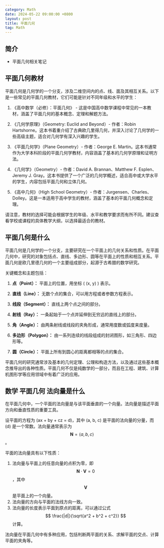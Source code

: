 ```yaml
---
category: Math
date: 2024-05-22 09:00:00 +0800
layout: post
title: 平面几何
tag: Math
---
```

## 简介

+ 平面几何相关笔记

## 平面几何教材

平面几何是几何学的一个分支，涉及二维空间内的点、线、面及其相互关系。以下是一些常见的平面几何教材，它们可能是针对不同年级和水平的学生：

1. 《高中数学（必修）：平面几何》 - 这是中国高中数学课程中常见的一本教材，涵盖了平面几何的基本概念、定理和解题方法。

2. 《几何学原理》（Geometry: Euclid and Beyond）- 作者：Robin Hartshorne。这本书着重介绍了古典欧几里得几何，并深入讨论了几何学的一些高级主题，适合对几何学有深入兴趣的学生。

3. 《平面几何学》（Plane Geometry）- 作者：George E. Martin。这本书通常作为大学本科阶段的平面几何学教材，内容涵盖了基本的几何学原理和证明方法。

4. 《几何学》（Geometry）- 作者：David A. Brannan、Matthew F. Esplen、Jeremy J. Gray。这本书提供了一个广泛的几何学概述，适合高中或大学水平的学生，内容包括平面几何和立体几何。

5. 《高中几何》（High School Geometry）- 作者：Jurgensen、Charles、Dolley。这是一本适用于高中学生的教材，涵盖了基本的平面几何概念和定理。

请注意，教材的选择可能会根据学生的年级、水平和教学要求而有所不同。建议查看学校或课程的具体教学大纲，以选择最适合的教材。

## 平面几何是什么

平面几何是几何学的一个分支，主要研究在一个平面上的几何关系和性质。在平面几何中，研究的对象包括点、直线、多边形、圆等在平面上的性质和相互关系。平面几何是欧几里德几何的一个主要组成部分，起源于古希腊的数学研究。

关键概念和主题包括：

1. **点（Point）：** 平面上的位置，用坐标 \( (x, y) \) 表示。

2. **直线（Line）：** 无数个点的集合，可以用方程或者参数方程表示。

3. **线段（Segment）：** 直线上两个点之间的部分。

4. **射线（Ray）：** 一条起始于一个点并延伸到无穷远的直线上的部分。

5. **角（Angle）：** 由两条射线或线段的夹角形成，通常用度数或弧度来度量。

6. **多边形（Polygon）：** 由一系列连续的线段组成的封闭图形，如三角形、四边形等。

7. **圆（Circle）：** 平面上所有到圆心的距离都相等的点的集合。

平面几何的研究通常涉及基本的几何定理、公理和构造方法，以及通过这些基本概念推导出的各种性质。平面几何不仅是纯数学的一部分，而且在工程、建筑、计算机图形学等应用领域中有着广泛的应用。

## 数学 平面几何 法向量是什么

在平面几何中，一个平面的法向量是与该平面垂直的一个向量。法向量是描述平面方向和垂直性质的重要工具。

设平面的方程为 \(ax + by + cz = d\)，其中 \(a, b, c\) 是平面的法向量的分量，而 \(d\) 是一个常数。法向量通常表示为 
$$
\mathbf{N} = \langle a, b, c \rangle
$$
。

平面的法向量具有以下性质：
1. 法向量与平面上的任意向量的点积为零，即 
$$
\mathbf{N} \cdot \mathbf{V} = 0
$$
，其中 
$$
\mathbf{V}
$$
是平面上的一个向量。
2. 法向量的方向与平面的法线方向一致。
3. 法向量的长度表示平面到原点的距离，可以通过公式 
$$
\frac{|d|}{\sqrt{a^2 + b^2 + c^2}}
$$
计算。

法向量在平面几何中有多种应用，包括判断两平面的关系、求解平面的交点、计算平面的夹角等。